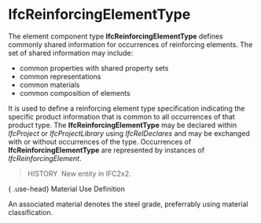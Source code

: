 IfcReinforcingElementType
=========================

The element component type **IfcReinforcingElementType** defines commonly shared information for occurrences of reinforcing elements. The set of shared information may include:

* common properties with shared property sets
* common representations
* common materials
* common composition of elements

It is used to define a reinforcing element type specification indicating the specific product information that is common to all occurrences of that product type. The **IfcReinforcingElementType** may be declared within _IfcProject_ or _IfcProjectLibrary_ using _IfcRelDeclares_ and may be exchanged with or without occurrences of the type. Occurrences of **IfcReinforcingElementType** are represented by instances of _IfcReinforcingElement_.

> HISTORY&nbsp; New entity in IFC2x2.

{ .use-head}
Material Use Definition

An associated material denotes the steel grade, preferrably using material classification.
